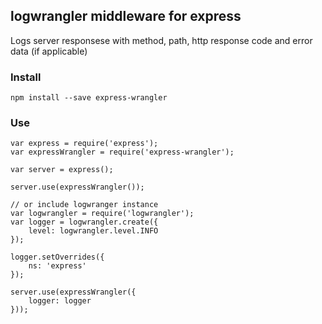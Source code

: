## logwrangler middleware for express

Logs server responsese with method, path, http response code and error data (if applicable)

### Install

```
npm install --save express-wrangler

```

### Use

```
var express = require('express');
var expressWrangler = require('express-wrangler');

var server = express();

server.use(expressWrangler());

// or include logwranger instance
var logwrangler = require('logwrangler');
var logger = logwrangler.create({
	level: logwrangler.level.INFO
});

logger.setOverrides({
	ns: 'express'
});

server.use(expressWrangler({
	logger: logger
}));


```